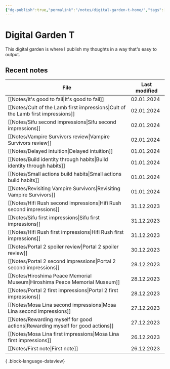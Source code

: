 ```yaml
---
{"dg-publish":true,"permalink":"/notes/digital-garden-t-home/","tags":["gardenEntry"],"created":"2023-12-26T20:57:28.391+09:00","updated":"2023-12-27T10:45:43.113+09:00"}
---
```



# Digital Garden T

This digital garden is where I publish my thoughts in a way that's easy to output.

## Recent notes

| File                                                                                | Last modified |
| ----------------------------------------------------------------------------------- | ------------- |
| [[Notes/It's good to fail\|It's good to fail]]                                   | 02.01.2024    |
| [[Notes/Cult of the Lamb first impressions\|Cult of the Lamb first impressions]] | 02.01.2024    |
| [[Notes/Sifu second impressions\|Sifu second impressions]]                       | 02.01.2024    |
| [[Notes/Vampire Survivors review\|Vampire Survivors review]]                     | 02.01.2024    |
| [[Notes/Delayed intuition\|Delayed intuition]]                                   | 01.01.2024    |
| [[Notes/Build identity through habits\|Build identity through habits]]           | 01.01.2024    |
| [[Notes/Small actions build habits\|Small actions build habits]]                 | 01.01.2024    |
| [[Notes/Revisiting Vampire Survivors\|Revisiting Vampire Survivors]]             | 01.01.2024    |
| [[Notes/Hifi Rush second impressions\|Hifi Rush second impressions]]             | 31.12.2023    |
| [[Notes/Sifu first impressions\|Sifu first impressions]]                         | 31.12.2023    |
| [[Notes/Hifi Rush first impressions\|Hifi Rush first impressions]]               | 31.12.2023    |
| [[Notes/Portal 2 spoiler review\|Portal 2 spoiler review]]                       | 30.12.2023    |
| [[Notes/Portal 2 second impressions\|Portal 2 second impressions]]               | 28.12.2023    |
| [[Notes/Hiroshima Peace Memorial Museum\|Hiroshima Peace Memorial Museum]]       | 28.12.2023    |
| [[Notes/Portal 2 first impressions\|Portal 2 first impressions]]                 | 28.12.2023    |
| [[Notes/Mosa Lina second impressions\|Mosa Lina second impressions]]             | 27.12.2023    |
| [[Notes/Rewarding myself for good actions\|Rewarding myself for good actions]]   | 27.12.2023    |
| [[Notes/Mosa Lina first impressions\|Mosa Lina first impressions]]               | 26.12.2023    |
| [[Notes/First note\|First note]]                                                 | 26.12.2023    |

{ .block-language-dataview}
